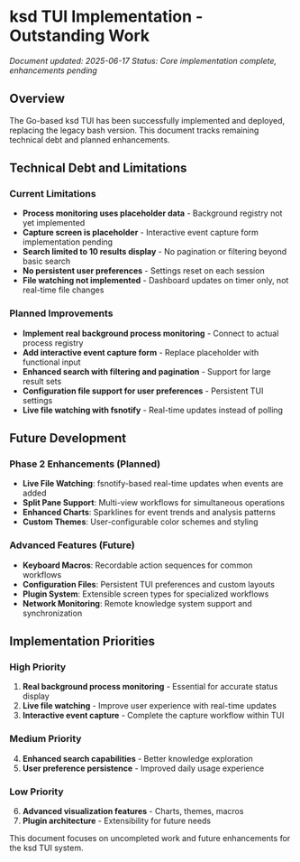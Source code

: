 # ksd TUI Implementation - Outstanding Work

*Document updated: 2025-06-17*
*Status: Core implementation complete, enhancements pending*

## Overview

The Go-based ksd TUI has been successfully implemented and deployed, replacing the legacy bash version. This document tracks remaining technical debt and planned enhancements.

## Technical Debt and Limitations

### Current Limitations
- **Process monitoring uses placeholder data** - Background registry not yet implemented
- **Capture screen is placeholder** - Interactive event capture form implementation pending
- **Search limited to 10 results display** - No pagination or filtering beyond basic search
- **No persistent user preferences** - Settings reset on each session
- **File watching not implemented** - Dashboard updates on timer only, not real-time file changes

### Planned Improvements
- **Implement real background process monitoring** - Connect to actual process registry
- **Add interactive event capture form** - Replace placeholder with functional input
- **Enhanced search with filtering and pagination** - Support for large result sets
- **Configuration file support for user preferences** - Persistent TUI settings
- **Live file watching with fsnotify** - Real-time updates instead of polling

## Future Development

### Phase 2 Enhancements (Planned)
- **Live File Watching**: fsnotify-based real-time updates when events are added
- **Split Pane Support**: Multi-view workflows for simultaneous operations
- **Enhanced Charts**: Sparklines for event trends and analysis patterns
- **Custom Themes**: User-configurable color schemes and styling

### Advanced Features (Future)
- **Keyboard Macros**: Recordable action sequences for common workflows
- **Configuration Files**: Persistent TUI preferences and custom layouts
- **Plugin System**: Extensible screen types for specialized workflows
- **Network Monitoring**: Remote knowledge system support and synchronization

## Implementation Priorities

### High Priority
1. **Real background process monitoring** - Essential for accurate status display
2. **Live file watching** - Improve user experience with real-time updates
3. **Interactive event capture** - Complete the capture workflow within TUI

### Medium Priority
4. **Enhanced search capabilities** - Better knowledge exploration
5. **User preference persistence** - Improved daily usage experience

### Low Priority
6. **Advanced visualization features** - Charts, themes, macros
7. **Plugin architecture** - Extensibility for future needs

This document focuses on uncompleted work and future enhancements for the ksd TUI system.